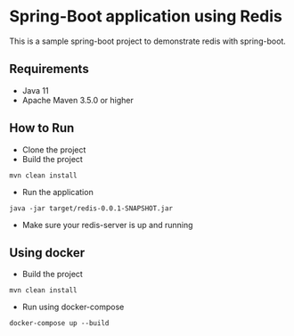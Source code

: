 # Spring-Boot application using Redis

This is a sample spring-boot project to demonstrate redis with spring-boot.

## Requirements
* Java 11
* Apache Maven 3.5.0 or higher

## How to Run

- Clone the project
- Build the project  
```
mvn clean install
```
- Run the application
```
java -jar target/redis-0.0.1-SNAPSHOT.jar
```
- Make sure your redis-server is up and running

## Using docker

- Build the project  
```
mvn clean install
```
- Run using docker-compose
```
docker-compose up --build 
```
